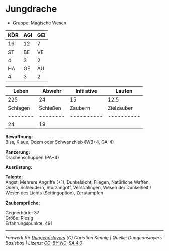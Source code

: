 # Jungdrache  
- Gruppe: Magische Wesen  

| KÖR | AGI | GEI |  
| --- | --- | --- |  
| 16  | 12  | 7   |
| ST  | BE  | VE  |  
| 4   | 3   | 2   |
| HÄ  | GE  | AU  |  
| 4   | 3   | 2   |


| Leben    | Abwehr   | Initiative | Laufen     |
| -------- | -------- | ---------- | ---------- |
| 225      | 24       | 15         | 12.5       |
| Schlagen | Schießen | Zaubern    | Zielzauber |
| -------- | -------- | ---------- | ---------- |
| 24       | 19       |            |            |

**Bewaffnung:**  
Biss, Klaue, Odem oder Schwanzhieb (WB+4, GA-4)

**Panzerung:**  
Drachenschuppen (PA+4)

**Ausrüstung:**  


**Talente:**  
Angst, Mehrere Angriffe (+1), Dunkelsicht, Fliegen, Natürliche Waffen, Odem, Schleudern, Sturzangriff, Verschlingen, Wesen der Dunkelheit / Wesen des Lichts (Settingoption), Zerstampfen

**Zaubersprüche:**  


Gegnerhärte: 37  
Größe: Riesig  
Erfahrungspunkte: 491  



___
*Fanwerk für [Dungeonslayers](https://www.dungeonslayers.net/) (C) Christian Kennig | Quelle: Dungeonslayers Basisbox | Lizenz: [CC-BY-NC-SA 4.0](https://creativecommons.org/licenses/by-nc-sa/4.0/deed.de)*